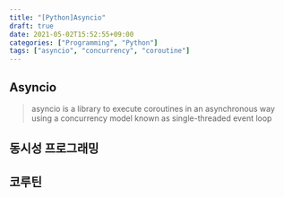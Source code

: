 ```yaml
---
title: "[Python]Asyncio"
draft: true
date: 2021-05-02T15:52:55+09:00
categories: ["Programming", "Python"]
tags: ["asyncio", "concurrency", "coroutine"]
---
```


## Asyncio

> asyncio is a library to execute coroutines in an asynchronous way using a concurrency model known as single-threaded event loop

## 동시성 프로그래밍

## 코루틴

